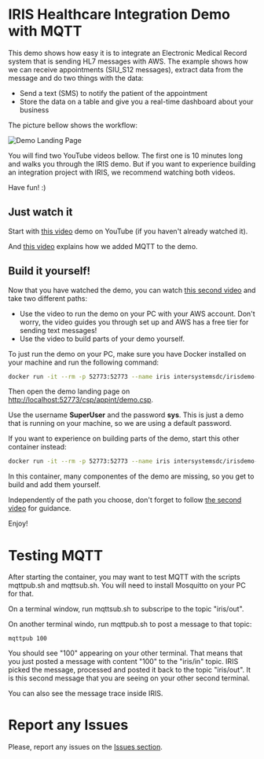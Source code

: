 # IRIS Healthcare Integration Demo with MQTT

This demo shows how easy it is to integrate an Electronic Medical Record system that is sending HL7 messages with AWS. The example shows how we can receive appointments (SIU_S12 messages), extract data from the message and do two things with the data:
- Send a text (SMS) to notify the patient of the appointment
- Store the data on a table and give you a real-time dashboard about your business

The picture bellow shows the workflow:

![Demo Landing Page](https://raw.githubusercontent.com/intersystems-community/irisdemo-demo-appointmentsms/master/README.png?raw=true)

You will find two YouTube videos bellow. The first one is 10 minutes long and walks you through the IRIS demo. But if you want to experience building an integration project with IRIS, we recommend watching both videos.

Have fun! :)

## Just watch it

Start with [this video](https://youtu.be/04msxC1F-hs) demo on YouTube (if you haven't already watched it).

And [this video](https://videos.intersystems.com/detail/video/6030025700001/intersystems-iris-for-health-at-mit-grand-hack?autoStart=true&q=mit) explains how we added MQTT to the demo.

## Build it yourself!

Now that you have watched the demo, you can watch [this second video](https://youtu.be/lp5iNE6WUhc) and take two different paths:
- Use the video to run the demo on your PC with your AWS account. Don't worry, the video guides you through set up and AWS has a free tier for sending text messages!
- Use the video to build parts of your demo yourself.

To just run the demo on your PC, make sure you have Docker installed on your machine and run the following command:

```bash
docker run -it --rm -p 52773:52773 --name iris intersystemsdc/irisdemo-demo-hl7-mqtt:version-1.3.0
```

Then open the demo landing page on [http://localhost:52773/csp/appint/demo.csp](http://localhost:52773/csp/appint/demo.csp).

Use the username **SuperUser** and the password **sys**. This is just a demo that is running on your machine, so we are using a default password.

If you want to experience on building parts of the demo, start this other container instead:

```bash
docker run -it --rm -p 52773:52773 --name iris intersystemsdc/irisdemo-demo-hl7-mqtt:student-version-1.3.0
```

In this container, many componentes of the demo are missing, so you get to build and add them yourself.

Independently of the path you choose, don't forget to follow [the second video](https://youtu.be/lp5iNE6WUhc) for guidance.

Enjoy!

# Testing MQTT

After starting the container, you may want to test MQTT with the scripts mqttpub.sh and mqttsub.sh. You will need to install Mosquitto on your PC for that. 

On a terminal window, run mqttsub.sh to subscripe to the topic "iris/out". 

On another terminal windo, run mqttpub.sh to post a message to that topic:

```
mqttpub 100
```

You should see "100" appearing on your other terminal. That means that you just posted a message with content "100" to the "iris/in" topic. IRIS picked the message, processed and posted it back to the topic "iris/out". It is this second message that you are seeing on your other second terminal.

You can also see the message trace inside IRIS.

# Report any Issues

Please, report any issues on the [Issues section](https://github.com/intersystems-community/irisdemo-demo-appointmentsms/issues).
